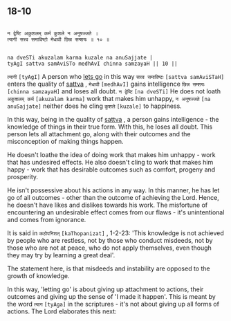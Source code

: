 ## 18-10


```shloka-sa

न द्वेष्टि अकुशलम् कर्म कुशले न अनुषज्जते ।
त्यागी सत्त्व समाविष्टो मेधावी छिन्न सम्शयः ॥ १० ॥

```
```shloka-sa-hk

na dveSTi akuzalam karma kuzale na anuSajjate |
tyAgI sattva samAviSTo medhAvI chinna samzayaH || 10 ||

```
`त्यागी` `[tyAgI]` A person who 
[lets go](letting_go)
 in this way `सत्त्व समाविष्टः` `[sattva samAviSTaH]` enters the quality of 
[sattva](sattva)
, `मेधावी` `[medhAvI]` gains intelligence `छिन्न सम्शयः` `[chinna samzayaH]` and loses all doubt. `न द्वेष्टि` `[na dveSTi]` He does not loath `अकुशलम् कर्म` `[akuzalam karma]` work that makes him unhappy, `न अनुषज्जते` `[na anuSajjate]` neither does he cling `कुशले` `[kuzale]` to happiness.

In this way, being in the quality of 
[sattva](sattva)
, a person gains intelligence - the knowledge of things in their true form. With this, he loses all doubt. This person lets all attachment go, along with their outcomes and the misconception of making things happen. 

He doesn't loathe the idea of doing work that makes him unhappy - work that has undesired effects. He also doesn't cling to work that makes him happy - work that has desirable outcomes such as comfort, progeny and prosperity.

He isn't possessive about his actions in any way. In this manner, he has let go of all outcomes - other than the outcome of achieving the Lord. Hence, he doesn't have likes and dislikes towards his work. The misfortune of encountering an undesirable effect comes from our flaws - it's unintentional and comes from ignorance.

It is said in 
`कठोपनिशत्` `[kaThopanizat]` , 1-2-23:
 'This knowledge is not achieved by people who are restless, not by those who conduct misdeeds, not by those who are not at peace, who do not apply themselves, even though they may try by learning a great deal'. 

The statement here, is that misdeeds and instability are opposed to the growth of knowledge.

In this way, 'letting go' is about giving up attachment to actions, their outcomes and giving up the sense of 'I made it happen'. This is meant by the word 
`त्याग` `[tyAga]`
 in the scriptures - it's not about giving up all forms of actions. The Lord elaborates this next:


